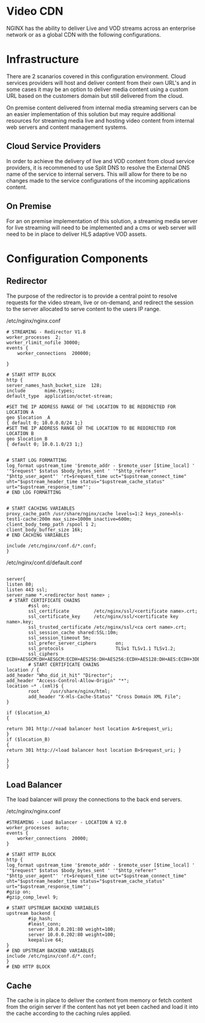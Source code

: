 # Video CDN

NGINX has the ability to deliver Live and VOD streams across an enterprise network or as a global CDN with the following configurations.

# Infrastructure
There are 2 scanarios covered in this configuration environment. Cloud services providers will host and deliver content from their own URL's and in some cases it may be an option to deliver media content using a custom URL based on the customers domain but still delivered from the cloud.

On premise content delivered from internal media streaming servers can be an easier implementation of this solution but may require additional resources for streaming media live and hosting video content from internal web servers and content management systems.

## Cloud Service Providers
In order to achieve the delivery of live and VOD content from cloud service providers, it is recommened to use Split DNS to resolve the External DNS name of the service to internal servers. This will allow for there to be no changes made to the service configurations of the incoming applications content.

## On Premise
For an on premise implementation of this solution, a streaming media server for live streaming will need to be implemented and a cms or web server will need to be in place to deliver HLS adaptive VOD assets.

# Configuration Components

## Redirector
The purpose of the redirector is to provide a central point to resolve requests for the video stream, live or on-demand, and redirect the session to the server allocated to serve content to the users IP range.

/etc/nginx/nginx.conf
```
# STREAMING - Redirector V1.8
worker_processes  2;
worker_rlimit_nofile 30000;
events {
    worker_connections  200000;

}

# START HTTP BLOCK
http {
server_names_hash_bucket_size  128;
include       mime.types;
default_type  application/octet-stream;

#SET THE IP ADDRESS RANGE OF THE LOCATION TO BE REDIRECTED FOR LOCATION A
geo $location _A
{ default 0; 10.0.0.0/24 1;}
#SET THE IP ADDRESS RANGE OF THE LOCATION TO BE REDIRECTED FOR LOCATION B
geo $location_B
{ default 0; 10.0.1.0/23 1;}


# START LOG FORMATTING
log_format upstream_time '$remote_addr - $remote_user [$time_local] ' '"$request" $status $body_bytes_sent ' '"$http_referer" "$http_user_agent"' 'rt=$request_time uct="$upstream_connect_time" uht="$upstream_header_time status="$upstream_cache_status" urt="$upstream_response_time"';
# END LOG FORMATTING


# START CACHING VARIABLES
proxy_cache_path /usr/share/nginx/cache levels=1:2 keys_zone=hls-test1-cache:200m max_size=1000m inactive=600m;
client_body_temp_path /spool 1 2;
client_body_buffer_size 16k;
# END CACHING VARIABLES

include /etc/nginx/conf.d/*.conf;
}

```

/etc/nginx/conf.d/default.conf

```

server{
listen 80;
listen 443 ssl;
server_name *.<redirector host name> ;
 # START CERTIFICATE CHAINS
        #ssl on;
        ssl_certificate         /etc/nginx/ssl/<certificate name>.crt;
        ssl_certificate_key     /etc/nginx/ssl/<certificate key name>.key;
       	ssl_trusted_certificate /etc/nginx/ssl/<ca cert name>.crt;
       	ssl_session_cache shared:SSL:10m;
       	ssl_session_timeout 5m;
      	ssl_prefer_server_ciphers       on;
       	ssl_protocols                   TLSv1 TLSv1.1 TLSv1.2;
       	ssl_ciphers                     ECDH+AESGCM:DH+AESGCM:ECDH+AES256:DH+AES256:ECDH+AES128:DH+AES:ECDH+3DES:DH+3DES:RSA+AESGCM:RSA+AES:RSA+3DES:!aNULL:!MD5:!DSS;
        # START CERTIFICATE CHAINS
location / {
add_header "Who_did_it_hit" "Director";
add_header "Access-Control-Allow-Origin" "*";
location ~* .(xml)$ {
        root	/usr/share/nginx/html;
        add_header "X-Hls-Cache-Status" "Cross Domain XML File";
}

if ($location_A)
{  

return 301 http://<oad balancer host location A>$request_uri;
}
if ($location_B)
{  
return 301 http://<load balancer host location B>$request_uri; }

}
}

```

## Load Balancer
The load balancer will proxy the connections to the back end servers.

/etc/nginx/nginx.conf
```
#STREAMING - Load Balancer - LOCATION A V2.0
worker_processes  auto;
events {
    worker_connections  20000;
}

# START HTTP BLOCK
http {
log_format upstream_time '$remote_addr - $remote_user [$time_local] ' '"$request" $status $body_bytes_sent ' '"$http_referer" "$http_user_agent"' 'rt=$request_time uct="$upstream_connect_time" uht="$upstream_header_time status="$upstream_cache_status" urt="$upstream_response_time"';
#gzip on;
#gzip_comp_level 9;

# START UPSTREAM BACKEND VARIABLES
upstream backend {
        #ip_hash;
        #least_conn;
        server 10.0.0.201:80 weight=100;
       	server 10.0.0.202:80 weight=100;
		keepalive 64;
}
# END UPSTREAM BACKEND VARIABLES
include /etc/nginx/conf.d/*.conf;
}
# END HTTP BLOCK

```

## Cache
The  cache is in place to deliver the content from memory or fetch content from the origin server if the content has not yet been cached and load it into the cache according to the caching rules applied.

